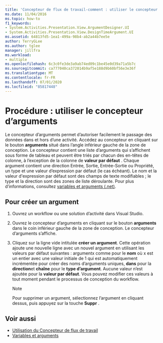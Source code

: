 ```yaml
---
title: 'Concepteur de flux de travail-comment : utiliser le concepteur d’arguments'
ms.date: 11/04/2016
ms.topic: how-to
f1_keywords:
- System.Activities.Presentation.View.ArgumentDesigner.UI
- System.Activities.Presentation.View.DesignTimeArgument.UI
ms.assetid: 64813fd5-1ea1-499a-98b4-ab2a44b7ee5e
author: TerryGLee
ms.author: tglee
manager: jillfra
ms.workload:
- multiple
ms.openlocfilehash: 6c3c0fe3de3a9ab74ed09c1be45e0d39a71a5b7c
ms.sourcegitcommit: ca777040ca372014b9af5e188d9b60bf56e3e36f
ms.translationtype: MT
ms.contentlocale: fr-FR
ms.lasthandoff: 07/01/2020
ms.locfileid: "85817448"
---
```

# <a name="how-to-use-the-argument-designer"></a>Procédure : utiliser le concepteur d’arguments

Le concepteur d’arguments permet d’autoriser facilement le passage des données dans et hors d’une activité. Accédez au concepteur en cliquant sur le bouton **arguments** situé dans l’angle inférieur gauche de la zone de conception. Le concepteur contient une liste d’arguments qui s’affichent sous forme de tableau et peuvent être triés par chacun des en-têtes de colonne, à l’exception de la colonne de **valeur par défaut** . Chaque argument contient une direction Entrée, Sortie, Entrée-Sortie ou Propriété, un type et une valeur d’expression par défaut (le cas échéant). Le nom et la valeur d'expression par défaut sont des champs de texte modifiables ; le type et la direction sont des zones de liste déroulante. Pour plus d’informations, consultez [variables et arguments (.net)](/dotnet/framework/windows-workflow-foundation/variables-and-arguments).

## <a name="to-create-a-new-argument"></a>Pour créer un argument

1. Ouvrez un workflow ou une solution d’activité dans Visual Studio.

2. Ouvrez le concepteur d’arguments en cliquant sur le bouton **arguments** dans le coin inférieur gauche de la zone de conception. Le concepteur d’arguments s’affiche.

3. Cliquez sur la ligne vide intitulée **créer un argument**. Cette opération ajoute une nouvelle ligne avec un nouvel argument en utilisant les valeurs par défaut suivantes : argumentx comme pour le **nom** où x est un entier avec une valeur initiale de 1 qui est automatiquement incrémentée pour créer des noms d’arguments uniques, **dans** pour la **direction**et **chaîne** pour le **type d’argument**. Aucune valeur n’est ajoutée pour la **valeur par défaut**. Vous pouvez modifier ces valeurs à tout moment pendant le processus de conception du workflow.

    > [!NOTE]
    > Pour supprimer un argument, sélectionnez l’argument en cliquant dessus, puis appuyez sur la touche **Suppr** .

## <a name="see-also"></a>Voir aussi

- [Utilisation du Concepteur de flux de travail](developing-applications-with-the-workflow-designer.md)
- [Variables et arguments](/dotnet/framework/windows-workflow-foundation/variables-and-arguments)
